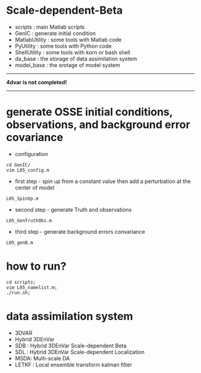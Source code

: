 Scale-dependent-Beta
=========================
* scripts : main Matlab scripts
* GenIC : generate initial condition
* MatlabUtility : some tools with Matlab code
* PyUtility : some tools with Python code
* ShellUtility : some tools with korn or bash shell
* da_base : the storage of data assimilation system
* model_base : the srotage of model system
___
**4dvar is not completed!**
___

generate OSSE initial conditions, observations, and background error covariance
==========================
  
* configuration
```
cd GenIC/
vim L05_config.m
```

* first step - spin up from a constant value then add a perturbation at the center of model
```
L05_SpinUp.m
```

* second step - generate Truth and observations
```
L05_GenTruthObs.m
```

* third step - generate background errors convariance
```
L05_genB.m
```

how to run?
==========================
```
cd scripts;
vim L05_namelist.m;
./run.sh;
```
data assimilation system
==========================
* 3DVAR
* Hybrid 3DEnVar
* SDB : Hybrid 3DEnVar Scale-dependent Beta
* SDL : Hybrid 3DEnVar Scale-dependent Localization
* MSDA: Multi-scale DA
* LETKF : Local ensemble transform kalman filter


